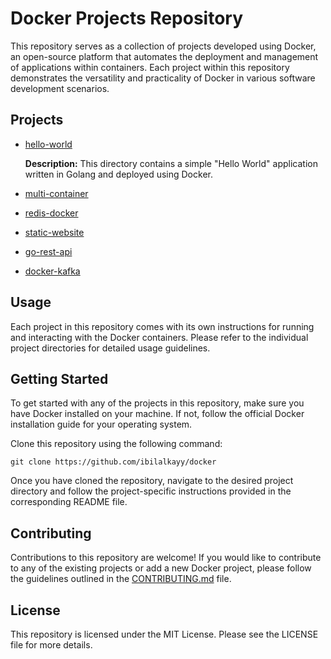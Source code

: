 # **Docker Projects Repository**

This repository serves as a collection of projects developed using Docker, an open-source platform that automates the deployment and management of applications within containers. Each project within this repository demonstrates the versatility and practicality of Docker in various software development scenarios.

## **Projects**

- [hello-world](https://github.com/ibilalkayy/docker/tree/main/hello-world)

    **Description:** This directory contains a simple "Hello World" application written in Golang and deployed using Docker.

- [multi-container](https://github.com/ibilalkayy/docker/tree/main/multi-container)

- [redis-docker](https://github.com/ibilalkayy/docker/tree/main/redis-docker)

- [static-website](https://github.com/ibilalkayy/docker/tree/main/static-website)

- [go-rest-api](https://github.com/ibilalkayy/docker/tree/main/go-rest-api)

- [docker-kafka](https://github.com/ibilalkayy/docker/tree/main/docker-kafka)

## **Usage**

Each project in this repository comes with its own instructions for running and interacting with the Docker containers. Please refer to the individual project directories for detailed usage guidelines.

## **Getting Started**

To get started with any of the projects in this repository, make sure you have Docker installed on your machine. If not, follow the official Docker installation guide for your operating system.

Clone this repository using the following command:

    git clone https://github.com/ibilalkayy/docker

Once you have cloned the repository, navigate to the desired project directory and follow the project-specific instructions provided in the corresponding README file.

## **Contributing**

Contributions to this repository are welcome! If you would like to contribute to any of the existing projects or add a new Docker project, please follow the guidelines outlined in the [CONTRIBUTING.md](CONTRIBUTING.md) file.

## **License**

This repository is licensed under the MIT License. Please see the LICENSE file for more details.

